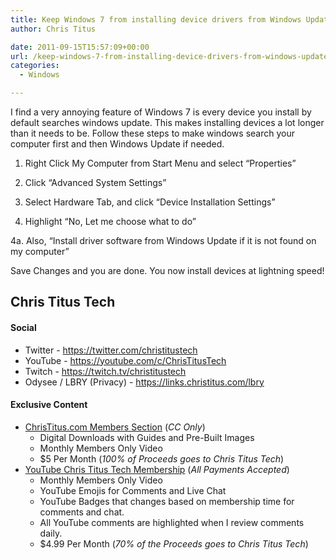 ```yaml
---
title: Keep Windows 7 from installing device drivers from Windows Update
author: Chris Titus

date: 2011-09-15T15:57:09+00:00
url: /keep-windows-7-from-installing-device-drivers-from-windows-update/
categories:
  - Windows

---
```

I find a very annoying feature of Windows 7 is every device you install by default searches windows update. This makes installing devices a lot longer than it needs to be. Follow these steps to make windows search your computer first and then Windows Update if needed.<!--more-->

1. Right Click My Computer from Start Menu and select &#8220;Properties&#8221;
  
2. Click &#8220;Advanced System Settings&#8221;
  
3. Select Hardware Tab, and click &#8220;Device Installation Settings&#8221;
  
4. Highlight &#8220;No, Let me choose what to do&#8221;
  
4a. Also, &#8220;Install driver software from Windows Update if it is not found on my computer&#8221;

Save Changes and you are done. You now install devices at lightning speed!

## Chris Titus Tech

#### Social

- Twitter - <https://twitter.com/christitustech>
- YouTube - <https://youtube.com/c/ChrisTitusTech>
- Twitch - <https://twitch.tv/christitustech>
- Odysee / LBRY (Privacy) - <https://links.christitus.com/lbry>

#### Exclusive Content

- [ChrisTitus.com Members Section][1] (_CC Only_)
  - Digital Downloads with Guides and Pre-Built Images
  - Monthly Members Only Video
  - $5 Per Month (_100% of Proceeds goes to Chris Titus Tech_)
- [YouTube Chris Titus Tech Membership][2] (_All Payments Accepted_)
  - Monthly Members Only Video
  - YouTube Emojis for Comments and Live Chat
  - YouTube Badges that changes based on membership time for comments and chat.
  - All YouTube comments are highlighted when I review comments daily. 
  - $4.99 Per Month (_70% of the Proceeds goes to Chris Titus Tech_)

 [1]: https://portal.christitus.com
 [2]: https://links.christitus.com/join